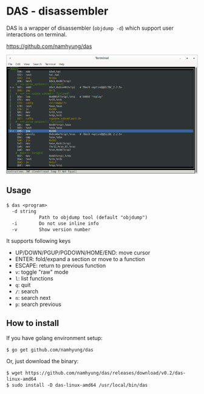 DAS - disassembler
==================

DAS is a wrapper of disassembler (`objdump -d`) which support user interactions on terminal.

  https://github.com/namhyung/das

![screenshot](https://github.com/namhyung/das/blob/master/screenshot.png)


Usage
-----

    $ das <program>
      -d string
                Path to objdump tool (default "objdump")
      -i        Do not use inline info
      -v        Show version number


It supports following keys

 * UP/DOWN/PGUP/PGDOWN/HOME/END: move cursor
 * ENTER: fold/expand a section or move to a function
 * ESCAPE: return to previous function
 * `v`: toggle "raw" mode
 * `l`: list functions
 * `q`: quit
 * `/`: search
 * `n`: search next
 * `p`: search previous


How to install
--------------
If you have golang environment setup:

    $ go get github.com/namhyung/das

Or, just download the binary:

    $ wget https://github.com/namhyung/das/releases/download/v0.2/das-linux-amd64
    $ sudo install -D das-linux-amd64 /usr/local/bin/das
